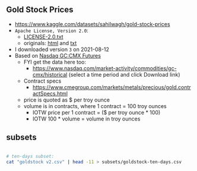 ## Gold Stock Prices

- https://www.kaggle.com/datasets/sahilwagh/gold-stock-prices
- `Apache License, Version 2.0`:
  - [LICENSE-2.0.txt](./LICENSE-2.0.txt)
  - originals: [html](https://www.apache.org/licenses/LICENSE-2.0) and [txt](https://www.apache.org/licenses/LICENSE-2.0.txt)
- I downloaded version `3` on 2021-08-12
- Based on [Nasdaq GC:CMX Futures](https://www.nasdaq.com/market-activity/commodities/gc-cmx)
  - FYI get the data here too:
    - https://www.nasdaq.com/market-activity/commodities/gc-cmx/historical (select a time period and click Download link)
  - Contract specs
    - https://www.cmegroup.com/markets/metals/precious/gold.contractSpecs.html
  - price is quoted as $ per troy ounce
  - volume is in contracts, where 1 contract = 100 troy ounces
    - IOTW price per 1 contract = ($ per troy ounce \* 100)
    - IOTW 100 \* volume = volume in troy ounces

## subsets

```bash

# ten-days subset:
cat "goldstock v2.csv" | head -11 > subsets/goldstock-ten-days.csv

```
